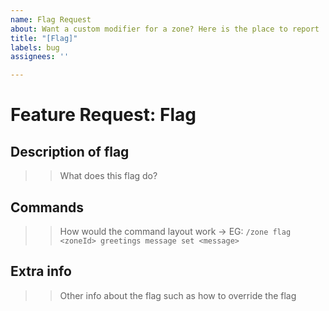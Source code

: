 ```yaml
---
name: Flag Request
about: Want a custom modifier for a zone? Here is the place to report
title: "[Flag]"
labels: bug
assignees: ''

---
```


# Feature Request: Flag

## Description of flag

>> What does this flag do?

## Commands

>> How would the command layout work -> EG: ``/zone flag <zoneId> greetings message set <message>``

## Extra info

>> Other info  about the flag such as how to override the flag
